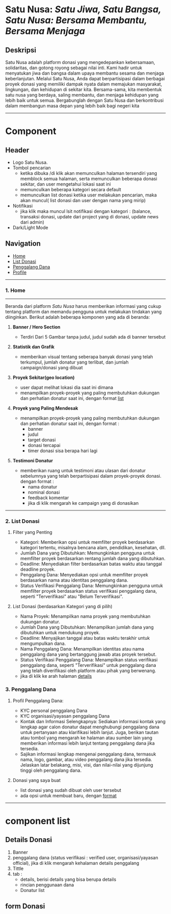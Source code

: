
# Satu Nusa: _Satu Jiwa, Satu Bangsa, Satu Nusa: Bersama Membantu, Bersama Menjaga_

## Deskripsi

Satu Nusa adalah platform donasi yang mengedepankan kebersamaan, solidaritas, dan gotong royong sebagai nilai inti. Kami hadir untuk menyatukan jiwa dan bangsa dalam upaya membantu sesama dan menjaga keberlanjutan. Melalui Satu Nusa, Anda dapat berpartisipasi dalam berbagai proyek donasi yang memiliki dampak nyata dalam memajukan masyarakat, lingkungan, dan kehidupan di sekitar kita. Bersama-sama, kita membentuk satu nusa yang berdaya, saling membantu, dan menjaga kehidupan yang lebih baik untuk semua. Bergabunglah dengan Satu Nusa dan berkontribusi dalam membangun masa depan yang lebih baik bagi negeri kita

___

# Component

## Header

- Logo Satu Nusa.
- Tombol pencarian
  - ketika dibuka /di klik akan memunculkan halaman tersendiri yang memblock semua halaman, serta memunculkan beberapa donasi sekitar, dan user mengetahui lokasi saat ini
  - memunculkan beberapa kategori secara default
  - memunculkan list donasi ketika user melakukan pencarian, maka akan muncul( list donasi dan  user dengan nama yang mirip)
- Notifikasi
  - jika klik maka muncul lsit notifikasi dengan kategori : (balance, transaksi donasi, update dari project yang di donasi, update news dari admin)
- Dark/Light Mode

## Navigation

- [Home](#1-home)
- [List Donasi](#2-list-donasi)
- [Penggalang Dana](#penggalang)
- [Profile](#Profile)

___

### 1. Home

___

Beranda dari platform _Satu Nusa_ harus memberikan informasi yang cukup tentang platform dan memandu pengguna untuk melakukan tindakan yang diinginkan. Berikut adalah beberapa komponen yang ada di beranda:

1. **Banner / Hero Section**
   - Terdiri Dari 5 Gambar tanpa judul, judul sudah ada di banner tersebut

2. **Statistik dan Grafik**
   - memberikan visual tentang seberapa banyak donasi yang telah terkumpul, jumlah donatur yang terlibat, dan jumlah campaign/donasi yang dibuat

3. **Proyek Sekitar(geo location)**
   - user dapat melihat lokasi dia saat ini dimana
   - menampilkan proyek-proyek yang paling membutuhkan dukungan dan perhatian donatur saat ini, dengan format [list](#list)
4. **Proyek yang Paling Mendesak**
   - menampilkan proyek-proyek yang paling membutuhkan dukungan dan perhatian donatur saat ini, dengan format :
      - banner
      - judul
      - target donasi
      - donasi tercapai
      - timer donasi sisa berapa hari lagi

5. **Testimoni Donatur**
   - memberikan ruang untuk testimoni atau ulasan dari donatur sebelumnya yang telah berpartisipasi dalam proyek-proyek donasi. dengan format :
      - nama donatur
      - nominal donasi
      - feedback komentar
      - jika di klik mengarah ke campaign yang di donasikan

---

### 2. List Donasi

1. Filter yang Penting
   - Kategori: Memberikan opsi untuk memfilter proyek berdasarkan kategori tertentu, misalnya bencana alam, pendidikan, kesehatan, dll.
   - Jumlah Dana yang Dibutuhkan: Memungkinkan pengguna untuk memfilter proyek berdasarkan rentang jumlah dana yang dibutuhkan.
   - Deadline: Menyediakan filter berdasarkan batas waktu atau tanggal deadline proyek.
   - Penggalang Dana: Menyediakan opsi untuk memfilter proyek berdasarkan nama atau identitas penggalang dana.
   - Status Verifikasi Penggalang Dana: Memungkinkan pengguna untuk memfilter proyek berdasarkan status verifikasi penggalang dana, seperti "Terverifikasi" atau "Belum Terverifikasi".

2. List Donasi (berdasarkan Kategori yang di pilih)
   - Nama Proyek: Menampilkan nama proyek yang membutuhkan dukungan donatur.
   - Jumlah Dana yang Dibutuhkan: Menampilkan jumlah dana yang dibutuhkan untuk mendukung proyek.
   - Deadline: Menyajikan tanggal atau batas waktu terakhir untuk mengumpulkan dana.
   - Nama Penggalang Dana: Menampilkan identitas atau nama penggalang dana yang bertanggung jawab atas proyek tersebut.
   - Status Verifikasi Penggalang Dana: Menampilkan status verifikasi penggalang dana, seperti "Terverifikasi" untuk penggalang dana yang telah diverifikasi oleh platform atau pihak yang berwenang.
   - jika di klik ke arah halaman [details](#details-donasi)

### 3. Penggalang Dana

1. Profil Penggalang Dana:
   - KYC personal penggalang Dana
   - KYC organisasi/yayasan penggalang Dana
   - Kontak dan Informasi Selengkapnya: Sediakan informasi kontak yang lengkap agar calon donatur dapat menghubungi penggalang dana untuk pertanyaan atau klarifikasi lebih lanjut. Juga, berikan tautan atau tombol yang mengarah ke halaman atau sumber lain yang memberikan informasi lebih lanjut tentang penggalang dana jika tersedia.
   - Sajikan informasi lengkap mengenai penggalang dana, termasuk nama, logo, gambar, atau video penggalang dana jika tersedia. Jelaskan latar belakang, misi, visi, dan nilai-nilai yang dijunjung tinggi oleh penggalang dana.

2. Donasi yang saya buat

   - list donasi yang sudah dibuat oleh user tersebut
   - ada opsi untuk membuat baru, dengan [format](#form-donasi) 

___





# component list
## Details Donasi
   1. Banner
   2. penggalang dana (status verifikasi : verified user, organisasi/yayasan official), jika di klik mengarah kehalaman details penggalang
   3. Tittle
   4. tab :
      - details, berisi details yang bisa berupa details 
      - rincian penggunaan dana
      - Donatur list

## form Donasi

